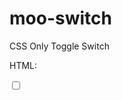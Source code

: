 # moo-switch
CSS Only Toggle Switch

HTML:
<div class="moo-switch">
	<input type="checkbox" class="moo-switch-input" id="example_1">
	<label for="example_1" class="moo-switch-btn">
		<span class="moo-switch-toggle"></span>
	</label>
</div>
